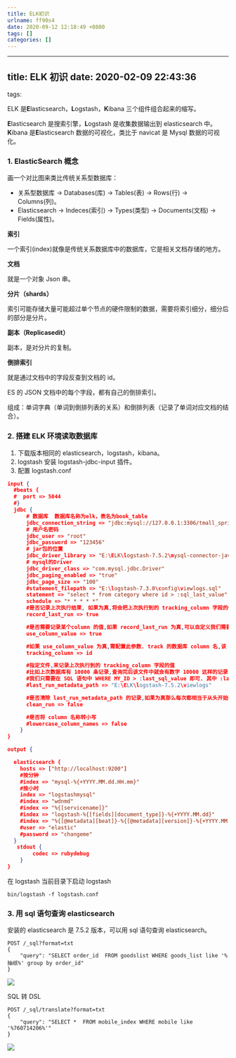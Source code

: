 ```yaml
---
title: ELK初识
urlname: ff90s4
date: 2020-09-12 12:18:49 +0800
tags: []
categories: []
---
```


---

## title: ELK 初识 date: 2020-02-09 22:43:36

tags:

ELK 是**E**lasticsearch，**L**ogstash，**K**ibana 三个组件组合起来的缩写。

**E**lasticsearch 是搜索引擎，**L**ogstash 是收集数据输出到 elasticsearch 中。**K**ibana 是**E**lasticsearch 数据的可视化，类比于 navicat 是 Mysql 数据的可视化。

### 1. ElasticSearch 概念

画一个对比图来类比传统关系型数据库：

- 关系型数据库 -> Databases(库) -> Tables(表) -> Rows(行) -> Columns(列)。
- Elasticsearch -> Indeces(索引) -> Types(类型) -> Documents(文档) -> Fields(属性)。

**索引**

一个索引(index)就像是传统关系数据库中的数据库，它是相关文档存储的地方。

**文档**

就是一个对象 Json 串。

**分片（shards）**

索引可能存储大量可能超过单个节点的硬件限制的数据，需要将索引细分，细分后的部分是分片。

**副本（Replicasedit）**

副本，是对分片的复制。

**倒排索引**

就是通过文档中的字段反查到文档的 id。

ES 的 JSON 文档中的每个字段，都有自己的倒排索引。

组成：单词字典（单词到倒排列表的关系）和倒排列表（记录了单词对应文档的结合）。

### 2. 搭建 ELK 环境读取数据库

1. 下载版本相同的 elasticsearch，logstash，kibana。
2. logstash 安装 logstash-jdbc-input 插件。
3. 配置 logstash.conf

```json
input {
  #beats {
  #  port => 5044
  #}
  jdbc {
      # 数据库  数据库名称为elk，表名为book_table
      jdbc_connection_string => "jdbc:mysql://127.0.0.1:3306/tmall_springboot?characterEncoding=UTF-8"
      # 用户名密码
      jdbc_user => "root"
      jdbc_password => "123456"
      # jar包的位置
      jdbc_driver_library => "E:\ELK\logstash-7.5.2\mysql-connector-java-5.1.30.jar"
      # mysql的Driver
      jdbc_driver_class => "com.mysql.jdbc.Driver"
      jdbc_paging_enabled => "true"
      jdbc_page_size => "100"
      #statement_filepath => "E:\logstash-7.3.0\config\viewlogs.sql"
      statement => "select * from category where id > :sql_last_value"
      schedule => "* * * * *"
      #是否记录上次执行结果, 如果为真,将会把上次执行到的 tracking_column 字段的值记录下来,保存到 last_run_metadata_path 指定的文件中
      record_last_run => true

      #是否需要记录某个column 的值,如果 record_last_run 为真,可以自定义我们需要 track 的 column 名称，此时该参数就要为 true. 否则默认 track 的是 timestamp 的值.
      use_column_value => true

      #如果 use_column_value 为真,需配置此参数. track 的数据库 column 名,该 column 必须是递增的.比如：ID.
      tracking_column => id

      #指定文件,来记录上次执行到的 tracking_column 字段的值
      #比如上次数据库有 10000 条记录,查询完后该文件中就会有数字 10000 这样的记录,下次执行 SQL 查询可以从 10001 条处开始.
      #我们只需要在 SQL 语句中 WHERE MY_ID > :last_sql_value 即可. 其中 :last_sql_value 取得就是该文件中的值(10000).
      #last_run_metadata_path => "E:\ELK\logstash-7.5.2\viewlogs"

      #是否清除 last_run_metadata_path 的记录,如果为真那么每次都相当于从头开始查询所有的数据库记录
      clean_run => false

      #是否将 column 名称转小写
      #lowercase_column_names => false
    }
}

output {

  elasticsearch {
    hosts => ["http://localhost:9200"]
    #按分钟
    #index => "mysql-%{+YYYY.MM.dd.HH.mm}"
    #按小时
    index => "logstashmysql"
    #index => "wdnmd"
    #index => "%{[servicename]}"
    #index => "logstash-%{[fields][document_type]}-%{+YYYY.MM.dd}"
    #index => "%{[@metadata][beat]}-%{[@metadata][version]}-%{+YYYY.MM.dd}"
    #user => "elastic"
    #password => "changeme"
  }
   stdout {
        codec => rubydebug
    }
}
```

在 logstash 当前目录下启动 logstash

```shell
bin/logstash -f logstash.conf
```

### 3. 用 sql 语句查询 elasticsearch

安装的 elasticsearch 是 7.5.2 版本，可以用 sql 语句查询 elasticsearch。

```
POST /_sql?format=txt
{
    "query": "SELECT order_id  FROM goodslist WHERE goods_list like '%抽纸%' group by order_id"
}
```

![](http://ww1.sinaimg.cn/large/aacc02d8gy1gbqj3fulqgj211h0er0vp.jpg#alt=%E5%BE%AE%E4%BF%A1%E6%88%AA%E5%9B%BE_20200209223923.png)

SQL 转 DSL

```
POST /_sql/translate?format=txt
{
    "query": "SELECT *  FROM mobile_index WHERE mobile like '%760714206%'"
}
```

![](http://ww1.sinaimg.cn/large/aacc02d8ly1gckaw3oez9j212b0gp759.jpg#alt=DSL.png)
